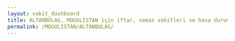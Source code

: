 ```yaml
---
layout: vakit_dashboard
title: ALTANBULAG, MOGOLISTAN için iftar, namaz vakitleri ve hava durumu - ilçe/eyalet seç
permalink: /MOGOLISTAN/ALTANBULAG/
---
```


<script type="text/javascript">
  var GLOBAL_COUNTRY = 'MOGOLISTAN';
  var GLOBAL_CITY = 'ALTANBULAG';
  var GLOBAL_STATE = '';
  var lat = 72;
  var lon = 21;
</script>
